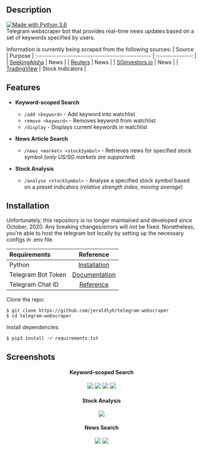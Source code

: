## Description
<div>
  <a href="https://www.python.org/downloads/">
    <img src="https://img.shields.io/badge/Made%20With-Python-blue.svg?style=for-the-badge&logo=Python" alt="Made with Python 3.6">
  </a>
</div>
Telegram webscraper bot that provides real-time news updates based on a set of keywords specified by users.

Information is currently being scraped from the following sources:
| Source                                         | Purpose          |
:----------------------------------------------- | :--------------: |
| [SeekingAlpha](https://seekingalpha.com/)      | News             |
| [Reuters](https://www.reuters.com/)            | News             |
| [SGinvestors.io](https://sginvestors.io/)      | News             |
| [TradingView](https://www.tradingview.com/)    | Stock Indicators |

## Features
* **Keyword-scoped Search**
  * `/add <keyword>` - Add keyword into watchlist
  * `remove <keyword>` - Removes keyword from watchlist
  * `/display` - Displays current keywords in watchlist

* **News Article Search**
  * `/news <market> <stockSymbol>` - Retrieves news for specified stock symbol (_only US/SG markets are supported_)

* **Stock Analysis**
  * `/analyse <stockSymbol>` - Analyse a specified stock symbol based on a preset indicators (_relative strength index, moving average_)

## Installation
Unfortunately, this repository is no longer maintained and developed since October, 2020. Any breaking changes/errors will not be fixed.
Nonetheless, you're able to host the telegram bot locally by setting up the necessary configs in .env file.

| Requirements             | Reference                                                                                                         |
:------------------------- | :---------------------------------------------------------------------------------------------------------------: |
| Python                   | [Installation](https://www.python.org/)                                                                           |
| Telegram Bot Token       | [Documentation](https://core.telegram.org/bots#6-botfather)                                                       |
| Telegram Chat ID         | [Reference](https://stackoverflow.com/questions/32423837/telegram-bot-how-to-get-a-group-chat-id)                 |

Clone the repo:
```console
$ git clone https://github.com/jeraldlyh/telegram-webscraper
$ cd telegram-webscraper
```

Install dependencies:
```console
$ pip3 install -r requirements.txt
```

## Screenshots
<div align="center">
  <h4>Keyword-scoped Search</h4>
  <img src="https://s3.us-west-2.amazonaws.com/secure.notion-static.com/1ded5fba-53a1-4f6c-84ca-46d10d4a8100/Untitled.png?X-Amz-Algorithm=AWS4-HMAC-SHA256&X-Amz-Credential=AKIAT73L2G45O3KS52Y5%2F20210706%2Fus-west-2%2Fs3%2Faws4_request&X-Amz-Date=20210706T161610Z&X-Amz-Expires=86400&X-Amz-Signature=85df9562a1d47162eb178a3516a93e024e7c0ac551c377d25324b47bad26bc6c&X-Amz-SignedHeaders=host&response-content-disposition=filename%20%3D%22Untitled.png%22" />
  <img src="https://s3.us-west-2.amazonaws.com/secure.notion-static.com/1ded5fba-53a1-4f6c-84ca-46d10d4a8100/Untitled.png?X-Amz-Algorithm=AWS4-HMAC-SHA256&X-Amz-Credential=AKIAT73L2G45O3KS52Y5%2F20210706%2Fus-west-2%2Fs3%2Faws4_request&X-Amz-Date=20210706T161610Z&X-Amz-Expires=86400&X-Amz-Signature=85df9562a1d47162eb178a3516a93e024e7c0ac551c377d25324b47bad26bc6c&X-Amz-SignedHeaders=host&response-content-disposition=filename%20%3D%22Untitled.png%22" />  
  <img src="https://s3.us-west-2.amazonaws.com/secure.notion-static.com/cf230687-12ab-4acf-a400-332091b4ec4e/Untitled.png?X-Amz-Algorithm=AWS4-HMAC-SHA256&X-Amz-Credential=AKIAT73L2G45O3KS52Y5%2F20210706%2Fus-west-2%2Fs3%2Faws4_request&X-Amz-Date=20210706T161641Z&X-Amz-Expires=86400&X-Amz-Signature=e5f07c473eff619ddbcb3a0475e2f3c5166cae0aa7b310a749b722333daf83ea&X-Amz-SignedHeaders=host&response-content-disposition=filename%20%3D%22Untitled.png%22" />
  <img src="https://s3.us-west-2.amazonaws.com/secure.notion-static.com/2113c93a-8836-4231-b581-a42cbcf03eb8/Untitled.png?X-Amz-Algorithm=AWS4-HMAC-SHA256&X-Amz-Credential=AKIAT73L2G45O3KS52Y5%2F20210710%2Fus-west-2%2Fs3%2Faws4_request&X-Amz-Date=20210710T161030Z&X-Amz-Expires=86400&X-Amz-Signature=75caca5eb96229eacf5e8cadd492dfc08716230b8fc6da8b79c0557cac4b6cb5&X-Amz-SignedHeaders=host&response-content-disposition=filename%20%3D%22Untitled.png%22" />
    
   <h4>Stock Analysis</h4>
  <img src="https://s3.us-west-2.amazonaws.com/secure.notion-static.com/e9d07ad3-2d7f-40fb-b260-32d5d08d27ed/Untitled.png?X-Amz-Algorithm=AWS4-HMAC-SHA256&X-Amz-Credential=AKIAT73L2G45O3KS52Y5%2F20210706%2Fus-west-2%2Fs3%2Faws4_request&X-Amz-Date=20210706T164311Z&X-Amz-Expires=86400&X-Amz-Signature=4ba469e724b2052a2d4ce1bd58e499d5470c47a1c747ae35a46f0d71686c43f8&X-Amz-SignedHeaders=host&response-content-disposition=filename%20%3D%22Untitled.png%22" />
    
  <h4>News Search</h4>
  <img src="https://s3.us-west-2.amazonaws.com/secure.notion-static.com/3f108ed9-fa74-4dce-a4ae-2f783f54ecf1/Untitled.png?X-Amz-Algorithm=AWS4-HMAC-SHA256&X-Amz-Credential=AKIAT73L2G45O3KS52Y5%2F20210706%2Fus-west-2%2Fs3%2Faws4_request&X-Amz-Date=20210706T162513Z&X-Amz-Expires=86400&X-Amz-Signature=c1b263c8c055b1ef18bc4ba457c29d94aff3731fa6758eb5e9afc4aadb5d3916&X-Amz-SignedHeaders=host&response-content-disposition=filename%20%3D%22Untitled.png%22" />
  <img src="https://s3.us-west-2.amazonaws.com/secure.notion-static.com/207eb8e0-dcb1-4534-bdb9-e9800a80d60c/Untitled.png?X-Amz-Algorithm=AWS4-HMAC-SHA256&X-Amz-Credential=AKIAT73L2G45O3KS52Y5%2F20210706%2Fus-west-2%2Fs3%2Faws4_request&X-Amz-Date=20210706T162514Z&X-Amz-Expires=86400&X-Amz-Signature=e0356789ea1774a63b74d1e53d0a5eeb1119039c77287628f696c0120b99eae2&X-Amz-SignedHeaders=host&response-content-disposition=filename%20%3D%22Untitled.png%22" />
</div>
